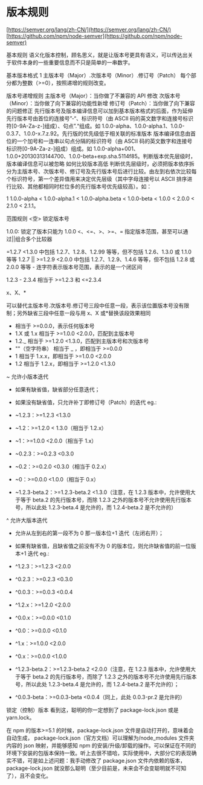 # 版本规则

[https://semver.org/lang/zh-CN/](https://semver.org/lang/zh-CN/)
[https://github.com/npm/node-semver](https://github.com/npm/node-semver)

基本规则
语义化版本控制，顾名思义，就是让版本号更具有语义，可以传达出关于软件本身的一些重要信息而不只是简单的一串数字。

基本版本格式
1
主版本号（Major）.次版本号（Minor）.修订号（Patch）
每个部分都为整数（>=0），按照递增的规则改变。

版本号递增规则
主版本号（Major）：当你做了不兼容的 API 修改
次版本号（Minor）：当你做了向下兼容的功能性新增
修订号（Patch）：当你做了向下兼容的问题修正
先行版本号及版本编译信息可以加到基本版本格式的后面，作为延伸
先行版本号由首位的连接号”-“、标识符号（由 ASCII 码的英文数字和连接号标识符[0-9A-Za-z-]组成）、句点”.“组成。如 1.0.0-alpha、1.0.0-alpha.1、1.0.0-0.3.7、1.0.0-x.7.z.92。先行版的优先级低于相关联的标准版本
版本编译信息由首位的一个加号和一连串以句点分隔的标识符号（由 ASCII 码的英文数字和连接号标识符[0-9A-Za-z-]组成）组成。如 1.0.0-alpha+001、1.0.0+20130313144700、1.0.0-beta+exp.sha.5114f85。判断版本优先层级时，版本编译信息可以被忽略
如何比较版本高低
判断优先层级时，必须把版本依序拆分为主版本号、次版本号、修订号及先行版本号后进行比较。由左到右依次比较每个标识符号，第一个差异值用来决定优先层级（其中字母连接号以 ASCII 排序进行比较、其他都相同时栏位多的先行版本号优先级较高）。如：

1
1.0.0-alpha < 1.0.0-alpha.1 < 1.0.0-alpha.beta < 1.0.0-beta < 1.0.0 < 2.0.0 < 2.1.0 < 2.1.1。

范围规则
<空>
锁定版本号

1.0.0: 锁定了版本只能为 1.0.0
<、<=、>、>=、=
指定版本范围，甚至可以通过||组合多个比较器

=1.2.7 <1.3.0 中包括 1.2.7、1.2.8、1.2.99 等等，但不包括 1.2.6、1.3.0 或 1.1.0 等等
1.2.7 || >=1.2.9 <2.0.0 中包括 1.2.7、1.2.9、1.4.6 等等，但不包括 1.2.8 或 2.0.0 等等 -
连字符表示版本号范围，表示的是一个闭区间

1.2.3 - 2.3.4 相当于 >=1.2.3 和 <=2.3.4

x、X、\*

可以替代主版本号.次版本号.修订号三段中任意一段，表示该位置版本号没有限制；另外缺省三段中任意一段与用 x、X 或\*替换该段效果相同

- 相当于 >=0.0.0，表示任何版本号
- 1.X 或 1.x 相当于 >=1.0.0 <2.0.0，匹配到主版本号
- 1.2.\_ 相当于 >=1.2.0 <1.3.0，匹配到主版本号和次版本号
- ""（空字符串） 相当于 \_ ，即相当于 >=0.0.0
- 1 相当于 1.x.x，即相当于 >=1.0.0 <2.0.0
- 1.2 相当于 1.2.x，即相当于 >=1.2.0 <1.3.0

~
允许小版本迭代

- 如果有缺省值，缺省部分任意迭代；
- 如果没有缺省值，只允许补丁即修订号（Patch）的迭代
  eg.:

- ~1.2.3：>=1.2.3 <1.3.0
- ~1.2：>=1.2.0 < 1.3.0（相当于 1.2.x）
- ~1：>=1.0.0 <2.0.0（相当于 1.x）
- ~0.2.3：>=0.2.3 <0.3.0
- ~0.2：>=0.2.0 <0.3.0（相当于 0.2.x）
- ~0：>=0.0.0 <1.0.0（相当于 0.x）
- ~1.2.3-beta.2：>=1.2.3-beta.2 <1.3.0（注意，在 1.2.3 版本中，允许使用大于等于 beta.2 的先行版本号，而除 1.2.3 之外的版本号不允许使用先行版本号，所以此处 1.2.3-beta.4 是允许的，而 1.2.4-beta.2 是不允许的）

^
允许大版本迭代

- 允许从左到右的第一段不为 0 那一版本位+1 迭代（左闭右开）；
- 如果有缺省值，且缺省值之前没有不为 0 的版本位，则允许缺省值的前一位版本+1 迭代
  eg.:

- ^1.2.3：>=1.2.3 <2.0.0
- ^0.2.3：>=0.2.3 <0.3.0
- ^0.0.3：>=0.0.3 <0.0.4
- ^1.2.x：>=1.2.0 <2.0.0
- ^0.0.x：>=0.0.0 <0.1.0
- ^0.0：>=0.0.0 <0.1.0
- ^1.x：>=1.0.0 <2.0.0
- ^0.x：>=0.0.0 <1.0.0
- ^1.2.3-beta.2：>=1.2.3-beta.2 <2.0.0（注意，在 1.2.3 版本中，允许使用大于等于 beta.2 的先行版本号，而除了 1.2.3 之外的版本号不允许使用先行版本号，所以此处 1.2.3-beta.4 是允许的，而 1.2.4-beta.2 是不允许的）；
- ^0.0.3-beta：>=0.0.3-beta <0.0.4（同上，此处 0.0.3-pr.2 是允许的）

锁定（控制）版本
看到这，聪明的你一定想到了 package-lock.json 或是 yarn.lock。

在 npm 的版本>=5.1 的时候，package-lock.json 文件是自动打开的，意味着会自动生成，
package-lock.json（官方文档）可以理解为/node_modules 文件夹内容的 json 映射，并能够感知 npm 的安装/升级/卸载的操作。可以保证在不同的环境下安装的包版本保持一致。听上去很不错哈，实际使用中，大部分它的表现确实不错，可是如上述问题：我手动修改了 package.json 文件内依赖的版本，package-lock.json 就没那么聪明（至少目前是，未来会不会变聪明就不可知了），且不会变化。
